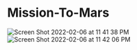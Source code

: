 # Mission-To-Mars

![Screen Shot 2022-02-06 at 11 41 38 PM](https://user-images.githubusercontent.com/93900628/152730992-37029451-bf3e-4d74-b9ad-8643e4017878.png)
![Screen Shot 2022-02-06 at 11 42 06 PM](https://user-images.githubusercontent.com/93900628/152731022-ebbe290c-2e63-4846-ac95-38fd4b5a95a4.png)

